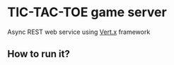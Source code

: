 # TIC-TAC-TOE game server

Async REST web service using [Vert.x](http://vertx.io/) framework

## How to run it?
